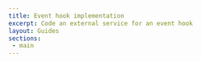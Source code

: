```yaml
---
title: Event hook implementation
excerpt: Code an external service for an event hook
layout: Guides
sections:
 - main
---
```

